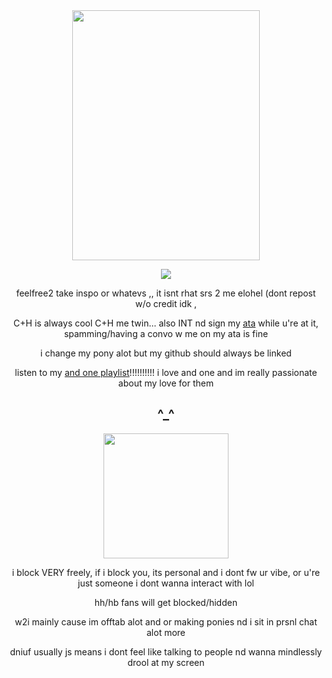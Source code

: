
<div align="center">
<img src="https://i.postimg.cc/rmJ54RXN/IMG-3284.gif" width="300" height="400"/></p>
 
  ![](https://komarev.com/ghpvc/?username=crackpawt&color=d6b66c&style=plastic&label=^__^)
  
feelfree2 take inspo or whatevs ,, it isnt rhat srs 2 me elohel (dont repost w/o credit idk
,

 C+H is always cool C+H me twin... also INT nd sign my [ata](https://mapletaffy.atabook.org/) while u're at it, spamming/having a convo w me on my ata is fine

i change my pony alot but my github should always be linked

listen to my [and one playlist](https://soundcloud.com/mostly-straight-pilot/sets/and-one-shuffle?si=57bc54bce3884fe0a41bf6a34d7a1f69&utm_source=clipboard&utm_medium=text&utm_campaign=social_sharing)!!!!!!!!!! i love and one and im really passionate about my love for them

^_^
-
<img src="https://i.postimg.cc/63pn5PgP/lala.gif" width="200" height="200"/></p>

 i block VERY freely, if i block you, its personal and i dont fw ur vibe, or u're just someone i dont wanna interact with lol

hh/hb fans will get blocked/hidden 

w2i mainly cause im offtab alot and or making ponies nd i sit in prsnl chat alot more

dniuf usually js means i dont feel like talking to people nd wanna mindlessly drool at my screen
